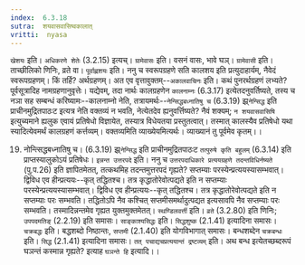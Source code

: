 ```yaml
---
index:  6.3.18
sutra:  शयवासवासिष्वकालात्
vritti:  nyasa
---
```


`खेशयः` इति। `अधिकरणे शेतेः` (3.2.15) इत्यच्। `ग्रामेवासः` इति। वसनं वासः, भावे घञ्। `ग्रामेवासी` इति। ताच्छीलिको णिनिः, व्रते वा।
`पूर्वाह्णशयः` इति। ननु च स्वरूपग्रहणे सति कालशय इति प्रत्युदाहार्यम्, नैवेदं स्वरूपग्रहणम्। किं तर्हि? अर्थग्रहणम्। अत एव वृत्तावुक्तम्--`अकालवाचिनः` इति। कथं पुनरर्थग्रहणं लभ्यते? पूर्वसूत्रादिह नामग्रहणानुवृत्तेः। यद्येवम्, तदा नार्थः कालग्रहणेन `कालनाम्नः` (6.3.17) इत्येतदनुवर्तिष्यते, तस्य च नञा सह सम्बन्धं करिष्यामः--कालनाम्नो नेति, तत्रायमर्थः--`नेन्सिद्धबध्नातिषु च` (6.3.19) झ्र्`नेन्सिद्ध` इति प्राचीनमुद्रितपाठःट इत्यत्र नेति वक्तव्यं न भवति, नेत्येतदेव ह्यनुवर्त्तिष्यते? नैवं शक्यम्; `न शयवासवासिषि` इत्युच्यमाने ह्यलुक एवायं प्रतिषेधो विज्ञायेत, तस्यात्र विधेयतया प्रस्तुतत्वात्। तस्मात् कालस्यैव प्रतिषेधो यथा स्यादित्येवमर्थं कालग्रहणं कर्त्तव्यम्। वक्तव्यमिति व्याख्येयमित्यर्थः। व्याख्यानं तु पूर्वमेव कृतम्।।

19. नोन्त्सिद्धबध्नातिषु च। (6.3.19) झ्र्`नेन्सिद्ध` इति प्राचीनमुद्रितपाठःट
`तत्पुरुषे कृति बहुलम्` (6.3.14) इति प्राप्तस्यालुकोऽयं प्रतिषेधः। `इन्नन्त उत्तरपदे` इति। ननु च `उत्तरपदाधिकारे प्रत्ययग्रहणे तदन्तविधिर्नष्यते` (पु.प.26) इति ज्ञापितमेतत्, तत्कथमिह तदन्तमुत्तरपदं गृह्यते? सप्तम्याः परस्येन्प्रत्ययस्यासम्भवात्। द्विविध एव हीन्प्रत्ययः--कृत् तद्धितश्च। तत्र कृद्धातोरेवोत्पद्यते इति न सप्तम्याः परस्येन्प्रत्ययस्यासम्भवात्। द्विविध एव हीन्प्रत्ययः--कृत् तद्धितश्च। तत्र कृद्धातोरेवोत्पद्यते इति न सप्तम्याः परः सम्भवति। तद्धितोऽपि नैव कश्चित् सप्तमीसमर्थादुत्पद्यत इत्यसावपि नैव सप्तम्याः परः सम्भवति। तस्मादिन्नन्तमेव गृह्यत युक्तमुक्तमेतत्। `स्थण्डिलवर्त्ती` इति। `व्रते` (3.2.80) इति णिनिः; `उपपदमतिङ्` (2.2.19) इति समासः। `साङ्काश्यसिद्धः` इति। `सिद्धशुष्क` (2.1.41) इत्यादिना समासः। `चक्रबद्धः` इति। बद्धशब्दो निष्ठान्तः, `सप्तमी` (2.1.40) इति योगविभागात् समासः।
बन्धशब्देन `चक्रबन्धः` इति। `सिद्ध` (2.1.41) इत्यादिना समासः। `तत् पचाद्यचप्रत्ययान्तं द्रष्टव्यम्` इति। अथ बन्ध इत्येतच्छब्दरूपं घञन्तं कस्मान्न गृह्यते? इत्याह `घञन्ते हि` इत्यादि।।

